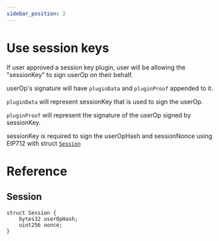 ```yaml
---
sidebar_position: 2
---
```


# Use session keys

If user approved a session key plugin, user will be allowing the "sessionKey" to sign userOp on their behalf.

userOp's signature will have `pluginData` and `pluginProof` appended to it.

`pluginData` will represent sessionKey that is used to sign the userOp.

`pluginProof` will represent the signature of the userOp signed by sessionKey.

sessionKey is required to sign the userOpHash and sessionNonce using EIP712 with struct [`Session`](#Session)

# Reference

## Session

```solidity
struct Session {
    bytes32 userOpHash;
    uint256 nonce;
}
```